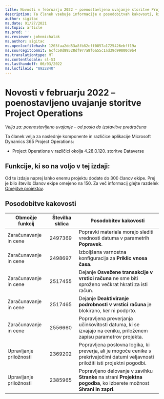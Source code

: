 ```yaml
---
title: Novosti v februarju 2022 – poenostavljeno uvajanje storitve Project Operations
description: Ta članek vsebuje informacije o posodobitvah kakovosti, ki so na voljo v februarski izdaji (2022) poenostavljenega uvajanja aplikacije Project Operations.
author: sigitac
ms.date: 01/27/2021
ms.topic: article
ms.prod: ''
ms.reviewer: johnmichalak
ms.author: sigitac
ms.openlocfilehash: 1203faa2dd53a8fb82cff0857a1725426ebff19a
ms.sourcegitcommit: 6cfc50d89528df977a8f6a55c1ad39d99800d9b4
ms.translationtype: MT
ms.contentlocale: sl-SI
ms.lasthandoff: 06/03/2022
ms.locfileid: "8922840"
---
```

# <a name="whats-new-february-2022---project-operations-lite-deployment"></a>Novosti v februarju 2022 – poenostavljeno uvajanje storitve Project Operations

_Velja za: poenostavljeno uvajanje – od posla do izstavitve predračuna_

Ta članek velja za naslednje komponente in različice aplikacije Microsoft Dynamics 365 Project Operations:

- Project Operations v različici okolja 4.28.0.120. storitve Dataverse

## <a name="features-included-in-this-release"></a>Funkcije, ki so na voljo v tej izdaji:

Od te izdaje naprej lahko enemu projektu dodate do 300 članov ekipe. Prej je bilo število članov ekipe omejeno na 150. Za več informacij glejte razdelek [Omejitve projektov](../../project-management/create-wbs.md#project-limitations).

## <a name="quality-updates"></a>Posodobitve kakovosti

| Območje funkcij | Številka sklica | Posodobitev kakovosti |
| --- | --- | --- |
| Zaračunavanje in cene | 2497369 | Popravki materiala morajo slediti vrednosti datuma v parametrih **Popravek**. |
| Zaračunavanje in cene | 2498697 | Izboljšana varnostna konfiguracija za **Priklic vnosa časa**. |
| Zaračunavanje in cene | 2517455 | Dejanje **Osvežene transakcije v vrstici računa** ne sme biti sproženo večkrat hkrati za isti račun. |
| Zaračunavanje in cene | 2517465 | Dejanje **Deaktiviranje podrobnosti v vrstici računa** je blokirano, ker ni podprto. |
| Zaračunavanje in cene | 2556660 | Popravljena preverjanja učinkovitosti datuma, ki se izvajajo na ceniku, priloženem zapisu parametrov projekta. |
| Upravljanje priložnosti | 2369202 | Popravljena poslovna logika, ki preverja, ali je mogoče cenike s prekrivajočimi datumi veljavnosti priložiti isti projektni pogodbi. |
| Upravljanje priložnosti | 2385965 | Popravljeno delovanje v zavihku **Stranke** na strani **Projektna pogodba**, ko izberete možnost **Shrani in zapri**. |
